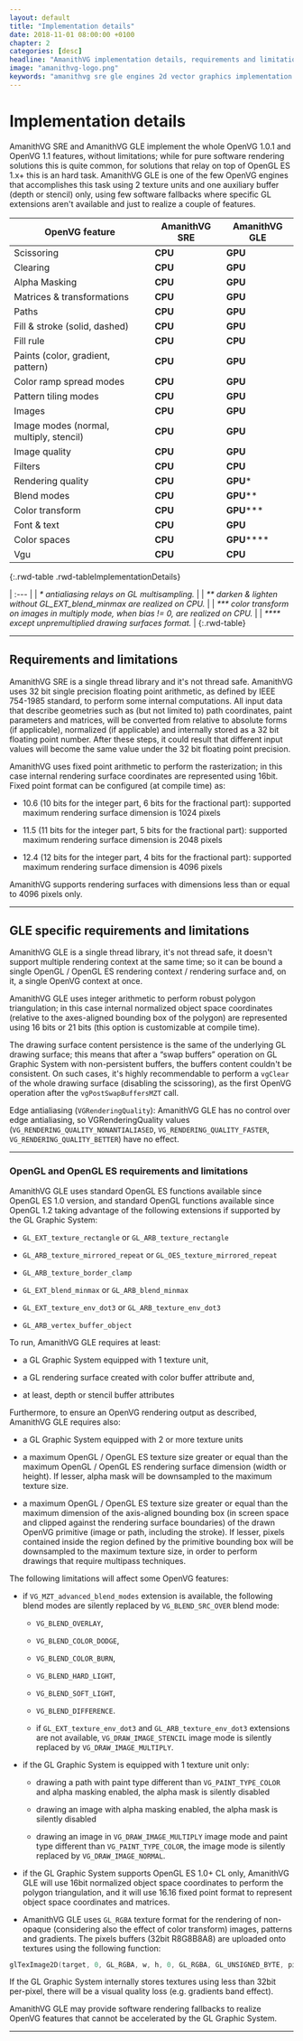 ```yaml
---
layout: default
title: "Implementation details"
date: 2018-11-01 08:00:00 +0100
chapter: 2
categories: [desc]
headline: "AmanithVG implementation details, requirements and limitations"
image: "amanithvg-logo.png"
keywords: "amanithvg sre gle engines 2d vector graphics implementation details openvg"
---
```


# Implementation details

AmanithVG SRE and AmanithVG GLE implement the whole OpenVG 1.0.1 and OpenVG 1.1 features, without limitations; while for pure software rendering solutions this is quite common, for solutions that relay on top of OpenGL ES 1.x+ this is an hard task. 
AmanithVG GLE is one of the few OpenVG engines that accomplishes this task using 2 texture units and one auxiliary buffer (depth or stencil) only, using few software fallbacks where specific GL extensions aren't available and just to realize a couple of features. 

| OpenVG feature | AmanithVG SRE | AmanithVG GLE |
| ---- | ----- | ----- |
| Scissoring | <span class="green_text">__CPU__</span> | <span class="green_text">__GPU__</span> |
| Clearing | <span class="green_text">__CPU__</span> | <span class="green_text">__GPU__</span> |
| Alpha Masking | <span class="green_text">__CPU__</span> | <span class="green_text">__GPU__</span> |
| Matrices & transformations | <span class="green_text">__CPU__</span> | <span class="green_text">__GPU__</span> |
| Paths | <span class="green_text">__CPU__</span> | <span class="green_text">__GPU__</span> |
| Fill & stroke (solid, dashed) | <span class="green_text">__CPU__</span> | <span class="green_text">__GPU__</span> |
| Fill rule | <span class="green_text">__CPU__</span> | <span class="red_text">__CPU__</span> |
| Paints (color, gradient, pattern) | <span class="green_text">__CPU__</span> | <span class="green_text">__GPU__</span> |
| Color ramp spread modes | <span class="green_text">__CPU__</span> | <span class="green_text">__GPU__</span> |
| Pattern tiling modes | <span class="green_text">__CPU__</span> | <span class="green_text">__GPU__</span> |
| Images | <span class="green_text">__CPU__</span> | <span class="green_text">__GPU__</span> |
| Image modes (normal, multiply, stencil) | <span class="green_text">__CPU__</span> | <span class="green_text">__GPU__</span> |
| Image quality | <span class="green_text">__CPU__</span> | <span class="green_text">__GPU__</span> |
| Filters | <span class="green_text">__CPU__</span> | <span class="red_text">__CPU__</span> |
| Rendering quality | <span class="green_text">__CPU__</span> | <span class="green_text">__GPU__</span>\* |
| Blend modes | <span class="green_text">__CPU__</span> | <span class="green_text">__GPU__</span>\*\* |
| Color transform | <span class="green_text">__CPU__</span> | <span class="green_text">__GPU__</span>\*\*\* |
| Font & text | <span class="green_text">__CPU__</span> | <span class="green_text">__GPU__</span> |
| Color spaces | <span class="green_text">__CPU__</span> | <span class="green_text">__GPU__</span>\*\*\*\* |
| Vgu | <span class="green_text">__CPU__</span> | <span class="red_text">__CPU__</span> |
{:.rwd-table .rwd-tableImplementationDetails}

| :--- |
| *\* antialiasing relays on GL multisampling.* |
| *\*\* darken & lighten without GL\_EXT\_blend\_minmax are realized on CPU.* |
| *\*\*\* color transform on images in multiply mode, when bias != 0, are realized on CPU.* |
| *\*\*\*\* except unpremultiplied drawing surfaces format.* |
{:.rwd-table}

---

## Requirements and limitations

AmanithVG SRE is a single thread library and it's not thread safe.
AmanithVG uses 32 bit single precision floating point arithmetic, as defined by IEEE 754-1985 standard, to perform some internal computations. All input data that describe geometries such as (but not limited to) path coordinates, paint parameters and matrices, will be converted from relative to absolute forms (if applicable), normalized (if applicable) and internally stored as a 32 bit floating point number. After these steps, it could result that different input values will become the same value under the 32 bit floating point precision.

AmanithVG uses fixed point arithmetic to perform the rasterization; in this case internal rendering surface coordinates are represented using 16bit. Fixed point format can be configured (at compile time) as:

 * 10.6 (10 bits for the integer part, 6 bits for the fractional part): supported maximum rendering surface dimension is 1024 pixels
 
 * 11.5 (11 bits for the integer part, 5 bits for the fractional part): supported maximum rendering surface dimension is 2048 pixels
 
 * 12.4 (12 bits for the integer part, 4 bits for the fractional part): supported maximum rendering surface dimension is 4096 pixels

AmanithVG supports rendering surfaces with dimensions less than or equal to 4096 pixels only.

---

## GLE specific requirements and limitations

AmanithVG GLE is a single thread library, it's not thread safe, it doesn't support multiple rendering context at the same time; so it can be bound a single OpenGL / OpenGL ES rendering context / rendering surface and, on it, a single OpenVG context at once.

AmanithVG GLE uses integer arithmetic to perform robust polygon triangulation; in this case internal normalized object space coordinates (relative to the axes-aligned bounding box of the polygon) are represented using 16 bits or 21 bits (this option is customizable at compile time).

The drawing surface content persistence is the same of the underlying GL drawing surface; this means that after a “swap buffers” operation on GL Graphic System with non-persistent buffers, the buffers content couldn't be consistent. On such cases, it's highly recommendable to perform a `vgClear` of the whole drawing surface (disabling the scissoring), as the first OpenVG operation after the `vgPostSwapBuffersMZT` call.

Edge antialiasing (`VGRenderingQuality`): AmanithVG GLE has no control over edge antialiasing, so VGRenderingQuality values (`VG_RENDERING_QUALITY_NONANTIALIASED`, `VG_RENDERING_QUALITY_FASTER`, `VG_RENDERING_QUALITY_BETTER`) have no effect.

---

### OpenGL and OpenGL ES requirements and limitations

AmanithVG GLE uses standard OpenGL ES functions available since OpenGL ES 1.0 version, and standard OpenGL functions available since OpenGL 1.2 taking advantage of the following extensions if supported by the GL Graphic System:

 * `GL_EXT_texture_rectangle` or `GL_ARB_texture_rectangle`
 
 * `GL_ARB_texture_mirrored_repeat` or `GL_OES_texture_mirrored_repeat`
 
 * `GL_ARB_texture_border_clamp`
 
 * `GL_EXT_blend_minmax` or `GL_ARB_blend_minmax`
 
 * `GL_EXT_texture_env_dot3` or `GL_ARB_texture_env_dot3`
 
 * `GL_ARB_vertex_buffer_object`

To run, AmanithVG GLE requires at least:

 * a GL Graphic System equipped with 1 texture unit,

 * a GL rendering surface created with color buffer attribute and,

 * at least, depth or stencil buffer attributes

Furthermore, to ensure an OpenVG rendering output as described, AmanithVG GLE requires also:

 * a GL Graphic System equipped with 2 or more texture units

 * a maximum OpenGL / OpenGL ES texture size greater or equal than the maximum OpenGL / OpenGL ES rendering surface dimension (width or 
 height). If lesser, alpha mask will be downsampled to the maximum texture size.
 
 * a maximum OpenGL / OpenGL ES texture size greater or equal than the maximum dimension of the axis-aligned bounding box (in screen space and clipped against the rendering surface boundaries) of the drawn OpenVG primitive (image or path, including the stroke). If lesser, pixels contained inside the region defined by the primitive bounding box will be downsampled to the maximum texture size, in order to perform drawings that require multipass techniques.

The following limitations will affect some OpenVG features:

 * if `VG_MZT_advanced_blend_modes` extension is available, the following blend modes are silently replaced by `VG_BLEND_SRC_OVER` blend mode:
 
   * `VG_BLEND_OVERLAY`,
 
   * `VG_BLEND_COLOR_DODGE`,
 
   * `VG_BLEND_COLOR_BURN`,
 
   * `VG_BLEND_HARD_LIGHT`,
 
   * `VG_BLEND_SOFT_LIGHT`,
 
   * `VG_BLEND_DIFFERENCE`.
 
   * if `GL_EXT_texture_env_dot3` and `GL_ARB_texture_env_dot3` extensions are not available, `VG_DRAW_IMAGE_STENCIL` image mode is silently replaced by `VG_DRAW_IMAGE_MULTIPLY`.

 * if the GL Graphic System is equipped with 1 texture unit only:
 
   * drawing a path with paint type different than `VG_PAINT_TYPE_COLOR` and alpha masking enabled, the alpha mask is silently disabled
 
   * drawing an image with alpha masking enabled, the alpha mask is silently disabled
 
   * drawing an image in `VG_DRAW_IMAGE_MULTIPLY` image mode and paint type different than `VG_PAINT_TYPE_COLOR`, the image mode is silently replaced by `VG_DRAW_IMAGE_NORMAL`.

 * if the GL Graphic System supports OpenGL ES 1.0+ CL only, AmanithVG GLE will use 16bit normalized object space coordinates to perform the polygon triangulation, and it will use 16.16 fixed point format to represent object space coordinates and matrices.

 * AmanithVG GLE uses `GL_RGBA` texture format for the rendering of non-opaque (considering also the effect of color transform) images, patterns and gradients. The pixels buffers (32bit R8G8B8A8) are uploaded onto textures using the following function:

```c
glTexImage2D(target, 0, GL_RGBA, w, h, 0, GL_RGBA, GL_UNSIGNED_BYTE, pixels)
```

If the GL Graphic System internally stores textures using less than 32bit per-pixel, there will be a visual quality loss (e.g. gradients band effect).

AmanithVG GLE may provide software rendering fallbacks to realize OpenVG features that cannot be accelerated by the GL Graphic System.

---

